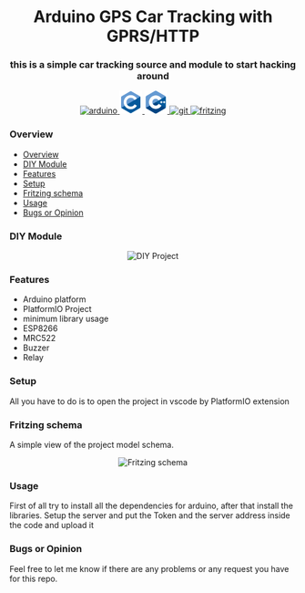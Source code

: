 <h1 align="center">Arduino GPS Car Tracking with GPRS/HTTP</h1>
<h3 align="center">this is a simple car tracking source and module to start hacking around</h3>
<p align="center">
<a href="https://www.arduino.cc/" target="_blank"> <img src="https://cdn.worldvectorlogo.com/logos/arduino-1.svg" alt="arduino" width="40" height="40"/> </a> <a href="https://www.cprogramming.com/" target="_blank"> <img src="https://raw.githubusercontent.com/devicons/devicon/master/icons/c/c-original.svg" alt="c" width="40" height="40"/> </a> <a href="https://www.w3schools.com/cpp/" target="_blank"> <img src="https://raw.githubusercontent.com/devicons/devicon/master/icons/cplusplus/cplusplus-original.svg" alt="cplusplus" width="40" height="40"/> </a> <a href="https://git-scm.com/" target="_blank"> <img src="https://www.vectorlogo.zone/logos/git-scm/git-scm-icon.svg" alt="git" width="40" height="40"/> </a> 
<a href="https://sparkfun.com/" target="_blank"> <img src="https://cdn.sparkfun.com/assets/5/3/4/3/1/52b1e48a757b7f28448b4567.png" alt="fritzing" width="40" height="40"/> </a>

</p>

### Overview
- [Overview](#overview)
- [DIY Module](#diy-module)
- [Features](#features)
- [Setup](#setup)
- [Fritzing schema](#fritzing-schema)
- [Usage](#usage)
- [Bugs or Opinion](#bugs-or-opinion)


### DIY Module
<p align="center">
<img src="" alt="DIY Project" width="500"/>
</p>


### Features
- Arduino platform
- PlatformIO Project
- minimum library usage
- ESP8266
- MRC522
- Buzzer
- Relay


### Setup
All you have to do is to open the project in vscode by PlatformIO extension

### Fritzing schema
A simple view of the project model schema.
<p align="center">
<img src="" alt="Fritzing schema" width="500"/>
</p>

### Usage

First of all try to install all the dependencies for arduino, after that install the libraries.
Setup the server and put the Token and the server address inside the code and upload it


### Bugs or Opinion
Feel free to let me know if there are any problems or any request you have for this repo.
